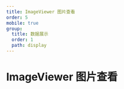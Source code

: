 ```yaml
---
title: ImageViewer 图片查看
order: 5
mobile: true
group:
  title: 数据展示
  order: 1
  path: display
---
```


# ImageViewer 图片查看

<code src="../demo/ImageViewer.tsx"></code>
<API src="../src/ImageViewer.tsx"></API>
